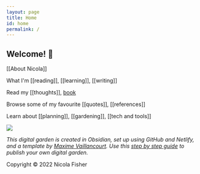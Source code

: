 ```yaml
---
layout: page
title: Home
id: home
permalink: /
---
```


## Welcome! 🌱

[[About Nicola]]

What I'm [[reading]], [[learning]], [[writing]]

Read my [[thoughts]], [book](https://nicolawrites.co.uk/contents)

Browse some of my favourite [[quotes]], [[references]]

Learn about [[planning]], [[gardening]], [[tech and tools]]

![](https://source.unsplash.com/aAbc_C7PH4Y/1900x1200)

*This digital garden is created in Obsidian, set up using GitHub and Netlify, and a template by [Maxime Vaillancourt](https://github.com/maximevaillancourt/digital-garden-jekyll-template). Use this [step by step guide](https://beingpax.medium.com/a-non-technical-guide-to-set-up-digital-garden-with-obsidian-for-free-62d6df75553c) to publish your own digital garden.*

Copyright © 2022 Nicola Fisher

<style>
  .wrapper {
    max-width: 33em;
  }
</style>